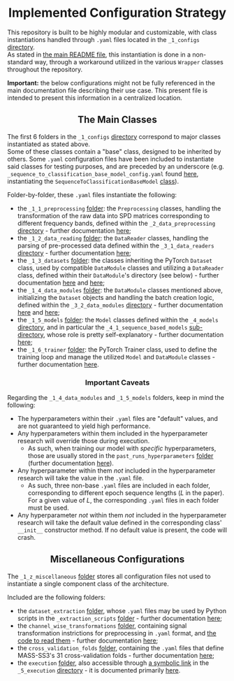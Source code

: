 <h1 style="text-align: center;">Implemented Configuration Strategy</h1>

This repository is built to be highly modular and customizable, with class instantiations handled through `.yaml`
files located in the `_1_configs` [directory](../../_1_configs).  
As stated in [the main README file](../../README.md#caveats), this instantiation is done in a non-standard way, through
a workaround utilized in the various `Wrapper` classes throughout the repository.

**Important:** the below configurations might not be fully referenced in the main documentation file describing their
use case. This present file is intended to present this information in a centralized location.

<h2 style="text-align: center;">The Main Classes</h2>

The first 6 folders in the `_1_configs` [directory](../../_1_configs) correspond to major classes instantiated as stated
above.  
Some of these classes contain a "base" class, designed to be inherited by others. Some `.yaml` configuration files have
been included to instantiate said classes for testing purposes, and are preceded by an underscore
(e.g. `_sequence_to_classification_base_model_config.yaml` found [here](../../_1_configs/_1_5_models/_sequence_to_classification_base_model_config.yaml),
instantiating the `SequenceToClassificationBaseModel` [class](../../_4_models/_4_1_sequence_based_models/SequenceToClassificationBaseModel.py)).

Folder-by-folder, these `.yaml` files instantiate the following:
- the `_1_1_preprocessing` [folder](../../_1_configs/_1_1_preprocessing): the `Preprocessing` classes,
handling the transformation of the raw data into SPD matrices corresponding to different frequency bands, defined within
the `_2_data_preprocessing` [directory](../../_2_data_preprocessing) -
further documentation [here](./2%20-%20From%20Signals%20To%20SPD%20Matrices%20To%20Tokens.md);
- the `_1_2_data_reading` [folder](../../_1_configs/_1_2_data_reading): the `DataReader` classes, handling the parsing
of pre-processed data defined within the `_3_1_data_readers` [directory](../../_3_data_management/_3_1_data_readers) -
further documentation [here](./2%20-%20From%20Signals%20To%20SPD%20Matrices%20To%20Tokens.md);
- the `_1_3_datasets` [folder](../../_1_configs/_1_3_datasets): the classes inheriting the PyTorch `Dataset` class,
used by compatible `DataModule` classes and utilizing a `DataReader` class, defined within their `DataModule`'s
directory (see below) - further documentation [here](./2%20-%20From%20Signals%20To%20SPD%20Matrices%20To%20Tokens.md)
and [here](./3%20-%20Formatting%20The%20Model%20Inputs.md);
- the `_1_4_data_modules` [folder](../../_1_configs/_1_4_data_modules): the `DataModule` classes mentioned above,
initializing the `Dataset` objects and handling the batch creation logic, defined within the `_3_2_data_modules`
[directory](../../_3_data_management/_3_2_data_modules) - further documentation [here](./2%20-%20From%20Signals%20To%20SPD%20Matrices%20To%20Tokens.md)
and [here](./3%20-%20Formatting%20The%20Model%20Inputs.md);
- the `_1_5_models` [folder](../../_1_configs/_1_5_models): the `Model` classes defined within the `_4_models`
[directory](../../_4_models), and in particular the `_4_1_sequence_based_models` [sub-directory](../../_4_models/_4_1_sequence_based_models),
whose role is pretty self-explanatory - further documentation [here](./4%20-%20The%20SPDTransNet%20Model.md);
- the `_1_6_trainer` [folder](../../_1_configs/_1_6_trainer): the PyTorch Trainer class, used to define the training
loop and manage the utilized `Model` and `DataModule` classes - further documentation [here](./5%20-%20Running%20The%20Model.md).

<h3 style="text-align: center;">Important Caveats</h3>

Regarding the `_1_4_data_modules` and `_1_5_models` folders, keep in mind the following:
- The hyperparameters within their `.yaml` files are "default" values, and are not guaranteed to yield high performance.
- Any hyperparameters within them included in the hyperparameter research will override those during execution.
  - As such, when training our model with *specific* hyperparameters, those are usually stored in the
  `past_runs_hyperparameters` [folder](../../_1_configs/_1_z_miscellaneous/execution/past_runs_hyperparameters)
    (further documentation [here](./5%20-%20Running%20The%20Model.md)).
- Any hyperparameter within them *not* included in the hyperparameter research will take the value in the `.yaml` file.
  - As such, three non-base `.yaml` files are included in each folder, corresponding to different epoch sequence
  lengths ($L$ in the paper). For a given value of $L$, the corresponding `.yaml` files in each folder must be used.
- Any hyperparameter *not* within them *not* included in the hyperparameter research will take the default value defined
in the corresponding class' `__init__` constructor method. If no default value is present, the code will crash.

<h2 style="text-align: center;">Miscellaneous Configurations</h2>

The `_1_z_miscellaneous` [folder](../../_1_configs/_1_z_miscellaneous) stores all configuration files not used to
instantiate a single component class of the architecture.

Included are the following folders:
- the `dataset_extraction` [folder](../../_1_configs/_1_z_miscellaneous/dataset_extraction), whose `.yaml` files may be
used by Python scripts in the `_extraction_scripts` [folder](../../_2_data_preprocessing/_2_2_data_extraction/_extraction_scripts) -
further documentation [here](./2%20-%20From%20Signals%20To%20SPD%20Matrices%20To%20Tokens.md);
- the `channel_wise_transformations` [folder](../../_1_configs/_1_z_miscellaneous/channel_wise_transformations),
containing signal transformation instrictions for preprocessing in `.yaml` format, and
[the code to read them](../../_1_configs/_1_z_miscellaneous/channel_wise_transformations/utils.py) -
further documentation [here](./2%20-%20From%20Signals%20To%20SPD%20Matrices%20To%20Tokens.md);
- the `cross_validation_folds` [folder](../../_1_configs/_1_z_miscellaneous/cross_validation_folds), containing the
`.yaml` files that define MASS-SS3's 31 cross-validation folds - further documentation
[here](../../_1_configs/_1_z_miscellaneous/cross_validation_folds/MASS_SS3/folds_generation/Fold%20Specifics.md);
- the `execution` [folder](../../_1_configs/_1_z_miscellaneous/cross_validation_folds), also accessible through
[a symbolic link](../../_5_execution/_5_z_configs) in the `_5_execution` [directory](../../_5_execution) - it is
documented primarily [here](./5%20-%20Running%20The%20Model.md#testing).